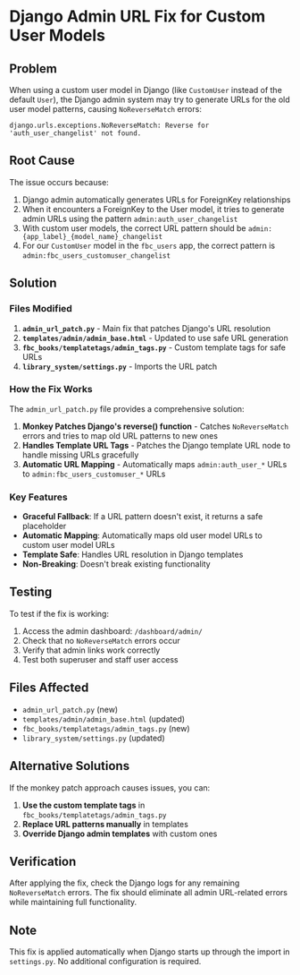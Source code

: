 # Django Admin URL Fix for Custom User Models

## Problem

When using a custom user model in Django (like `CustomUser` instead of the default `User`), the Django admin system may try to generate URLs for the old user model patterns, causing `NoReverseMatch` errors:

```
django.urls.exceptions.NoReverseMatch: Reverse for 'auth_user_changelist' not found.
```

## Root Cause

The issue occurs because:

1. Django admin automatically generates URLs for ForeignKey relationships
2. When it encounters a ForeignKey to the User model, it tries to generate admin URLs using the pattern `admin:auth_user_changelist`
3. With custom user models, the correct URL pattern should be `admin:{app_label}_{model_name}_changelist`
4. For our `CustomUser` model in the `fbc_users` app, the correct pattern is `admin:fbc_users_customuser_changelist`

## Solution

### Files Modified

1. **`admin_url_patch.py`** - Main fix that patches Django's URL resolution
2. **`templates/admin/admin_base.html`** - Updated to use safe URL generation
3. **`fbc_books/templatetags/admin_tags.py`** - Custom template tags for safe URLs
4. **`library_system/settings.py`** - Imports the URL patch

### How the Fix Works

The `admin_url_patch.py` file provides a comprehensive solution:

1. **Monkey Patches Django's reverse() function** - Catches `NoReverseMatch` errors and tries to map old URL patterns to new ones
2. **Handles Template URL Tags** - Patches the Django template URL node to handle missing URLs gracefully
3. **Automatic URL Mapping** - Automatically maps `admin:auth_user_*` URLs to `admin:fbc_users_customuser_*` URLs

### Key Features

- **Graceful Fallback**: If a URL pattern doesn't exist, it returns a safe placeholder
- **Automatic Mapping**: Automatically maps old user model URLs to custom user model URLs
- **Template Safe**: Handles URL resolution in Django templates
- **Non-Breaking**: Doesn't break existing functionality

## Testing

To test if the fix is working:

1. Access the admin dashboard: `/dashboard/admin/`
2. Check that no `NoReverseMatch` errors occur
3. Verify that admin links work correctly
4. Test both superuser and staff user access

## Files Affected

- `admin_url_patch.py` (new)
- `templates/admin/admin_base.html` (updated)
- `fbc_books/templatetags/admin_tags.py` (new)
- `library_system/settings.py` (updated)

## Alternative Solutions

If the monkey patch approach causes issues, you can:

1. **Use the custom template tags** in `fbc_books/templatetags/admin_tags.py`
2. **Replace URL patterns manually** in templates
3. **Override Django admin templates** with custom ones

## Verification

After applying the fix, check the Django logs for any remaining `NoReverseMatch` errors. The fix should eliminate all admin URL-related errors while maintaining full functionality.

## Note

This fix is applied automatically when Django starts up through the import in `settings.py`. No additional configuration is required.
